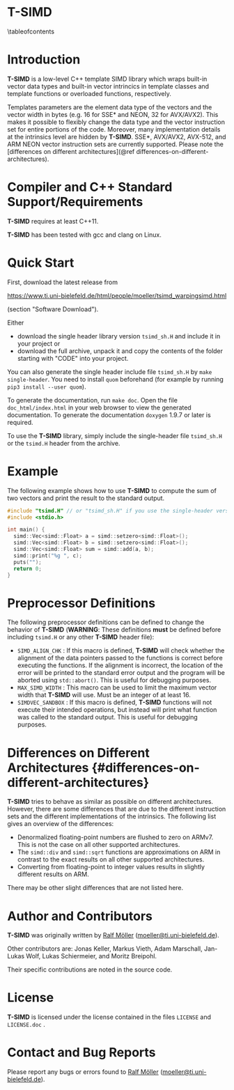 # T-SIMD

\tableofcontents

# Introduction

**T-SIMD** is a low-level C++ template SIMD library which wraps built-in vector data types and built-in vector intrincics in template classes and template functions or overloaded functions, respectively.

Templates parameters are the element data type of the vectors and the vector width in bytes (e.g. 16 for SSE* and NEON, 32 for AVX/AVX2). This makes it possible to flexibly change the data type and the vector instruction set for entire portions of the code. Moreover, many implementation details at the intrinsics level are hidden by **T-SIMD**. SSE*, AVX/AVX2, AVX-512, and ARM NEON vector instruction sets are currently supported. Please note the [differences on different architectures](@ref differences-on-different-architectures).

# Compiler and C++ Standard Support/Requirements

**T-SIMD** requires at least C++11.

**T-SIMD** has been tested with gcc and clang on Linux.

# Quick Start

First, download the latest release from

<https://www.ti.uni-bielefeld.de/html/people/moeller/tsimd_warpingsimd.html> 

(section "Software Download").

Either
- download the single header library version `tsimd_sh.H` and include it in your project or
- download the full archive, unpack it and copy the contents of the folder starting with "CODE" into your project.

You can also generate the single header include file `tsimd_sh.H` by `make single-header`. You need to install `quom` beforehand (for example by running `pip3 install --user quom`).

To generate the documentation, run `make doc`. Open the file `doc_html/index.html` in your web browser to view the generated documentation. To generate the documentation `doxygen` 1.9.7 or later is required.

To use the **T-SIMD** library, simply include the single-header file `tsimd_sh.H` or the `tsimd.H` header from the archive.

# Example

The following example shows how to use **T-SIMD** to compute the sum of two vectors
and print the result to the standard output.

```cpp
#include "tsimd.H" // or "tsimd_sh.H" if you use the single-header version
#include <stdio.h>

int main() {
  simd::Vec<simd::Float> a = simd::setzero<simd::Float>();
  simd::Vec<simd::Float> b = simd::setzero<simd::Float>();
  simd::Vec<simd::Float> sum = simd::add(a, b);
  simd::print("%g ", c);
  puts("");
  return 0;
}
```

# Preprocessor Definitions

The following preprocessor definitions can be defined to change the behavior of **T-SIMD** (**WARNING**: These definitions **must** be defined before including `tsimd.H` or any other **T-SIMD** header file):

* `SIMD_ALIGN_CHK` : If this macro is defined, **T-SIMD** will check whether the alignment of the data pointers passed to the functions is correct before executing the functions. If the alignment is incorrect, the location of the error will be printed to the standard error output and the program will be aborted using `std::abort()`. This is useful for debugging purposes.
* `MAX_SIMD_WIDTH` : This macro can be used to limit the maximum vector width that **T-SIMD** will use. Must be an integer of at least 16.
* `SIMDVEC_SANDBOX` : If this macro is defined, **T-SIMD** functions will not execute their intended operations, but instead will print what function was called to the standard output. This is useful for debugging purposes.
# Differences on Different Architectures {#differences-on-different-architectures}

**T-SIMD** tries to behave as similar as possible on different architectures. However, there are some differences that are due to the different instruction sets and the different implementations of the intrinsics. The following list gives an overview of the differences:

* Denormalized floating-point numbers are flushed to zero on ARMv7. This is not the case on all other supported architectures.
* The `simd::div` and `simd::sqrt` functions are approximations on ARM in contrast to the exact results on all other supported architectures.
* Converting from floating-point to integer values results in slightly different results on ARM.

There may be other slight differences that are not listed here.

# Author and Contributors

**T-SIMD** was originally written by [Ralf Möller](http://www.ti.uni-bielefeld.de/html/people/moeller/) (moeller@ti.uni-bielefeld.de).

Other contributors are: Jonas Keller, Markus Vieth, Adam Marschall, Jan-Lukas Wolf, Lukas Schiermeier, and Moritz Breipohl.

Their specific contributions are noted in the source code.

# License

**T-SIMD** is licensed under the license contained in the files `LICENSE` and `LICENSE.doc` .

# Contact and Bug Reports

Please report any bugs or errors found to [Ralf Möller](http://www.ti.uni-bielefeld.de/html/people/moeller/) (moeller@ti.uni-bielefeld.de).
